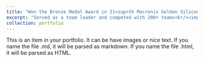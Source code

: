 ```yaml
---
title: "Won the Bronze Medal Award in 21<sup>th Macronix Golden Silicon Award"
excerpt: "Served as a team leader and competed with 200+ teams<br/><img src='/images/macronix.jpeg'>"
collection: portfolio
---
```


This is an item in your portfolio. It can be have images or nice text. If you name the file .md, it will be parsed as markdown. If you name the file .html, it will be parsed as HTML. 
